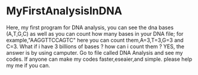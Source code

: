 # MyFirstAnalysisInDNA
Here, my first program for DNA analysis, you can see the dna bases (A,T,G,C) as well as you can count how many bases in your DNA file; for example,"AAGGTTCCAGTC" here you can count them,A=3,T=3,G=3 and C=3. What if i have 3 billions of bases ? how can i count them ? YES, the answer is by using camputer.
Go to file called DNA Analysis and see my codes.
If anyone can make my codes faster,eseaier,and simple. please help my me if you can.
